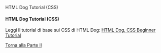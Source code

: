 HTML Dog Tutorial (CSS)


#### HTML Dog Tutorial (CSS)

Leggi il tutorial di base sui CSS di HTML Dog:
<a href="http://htmldog.com/guides/css/beginner/">HTML Dog, CSS Beginner Tutorial</a>

<a href="/activities/2">Torna alla Parte II</a>
